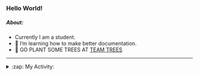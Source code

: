 ### Hello World!

##### About:
- Currently I am a student.
- 🌱 I’m learning how to make better documentation.
- 🌱 GO PLANT SOME TREES AT [TEAM TREES](https://teamtrees.org/)

---
<details>
  <summary>:zap: My Activity:</summary>
  
<!--START_SECTION:waka-->
![Code Time](http://img.shields.io/badge/Code%20Time-1%2C159%20hrs%2016%20mins-blue)

**I'm a Night 🦉** 

```text
🌞 Morning                1760 commits        ██░░░░░░░░░░░░░░░░░░░░░░░   09.88 % 
🌆 Daytime                6120 commits        █████████░░░░░░░░░░░░░░░░   34.35 % 
🌃 Evening                5093 commits        ███████░░░░░░░░░░░░░░░░░░   28.58 % 
🌙 Night                  4846 commits        ███████░░░░░░░░░░░░░░░░░░   27.20 % 
```
📅 **I'm Most Productive on Wednesday** 

```text
Monday                   2560 commits        ████░░░░░░░░░░░░░░░░░░░░░   14.37 % 
Tuesday                  2411 commits        ███░░░░░░░░░░░░░░░░░░░░░░   13.53 % 
Wednesday                4145 commits        ██████░░░░░░░░░░░░░░░░░░░   23.26 % 
Thursday                 2274 commits        ███░░░░░░░░░░░░░░░░░░░░░░   12.76 % 
Friday                   1822 commits        ███░░░░░░░░░░░░░░░░░░░░░░   10.23 % 
Saturday                 1568 commits        ██░░░░░░░░░░░░░░░░░░░░░░░   08.80 % 
Sunday                   3039 commits        ████░░░░░░░░░░░░░░░░░░░░░   17.05 % 
```


📊 **This Week I Spent My Time On** 

```text
🔥 Editors: 
VS Code                  2 hrs 38 mins       ████████████████░░░░░░░░░   63.89 % 
IntelliJ                 1 hr 29 mins        █████████░░░░░░░░░░░░░░░░   36.11 % 

🐱‍💻 Projects: 
praise                   2 hrs 37 mins       ████████████████░░░░░░░░░   63.33 % 
intro                    1 hr 29 mins        █████████░░░░░░░░░░░░░░░░   36.11 % 
CSF31                    1 min               ░░░░░░░░░░░░░░░░░░░░░░░░░   00.49 % 
giveth-dapps-v2          0 secs              ░░░░░░░░░░░░░░░░░░░░░░░░░   00.07 % 
```


 Last Updated on 14/08/2023 14:10:11 UTC
<!--END_SECTION:waka-->
</details>
